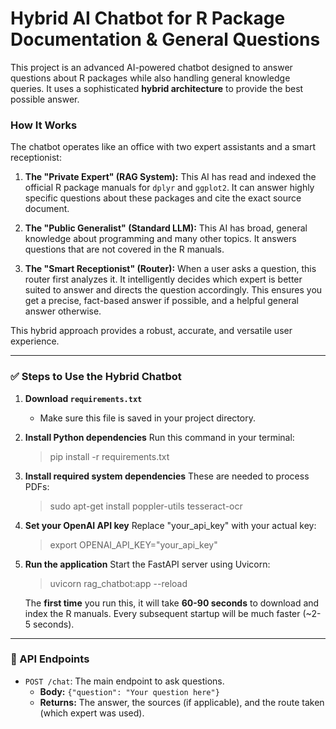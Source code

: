 # Hybrid AI Chatbot for R Package Documentation & General Questions

This project is an advanced AI-powered chatbot designed to answer questions about R packages while also handling general knowledge queries. It uses a sophisticated **hybrid architecture** to provide the best possible answer.

### How It Works

The chatbot operates like an office with two expert assistants and a smart receptionist:

1.  **The "Private Expert" (RAG System):** This AI has read and indexed the official R package manuals for `dplyr` and `ggplot2`. It can answer highly specific questions about these packages and cite the exact source document.

2.  **The "Public Generalist" (Standard LLM):** This AI has broad, general knowledge about programming and many other topics. It answers questions that are not covered in the R manuals.

3.  **The "Smart Receptionist" (Router):** When a user asks a question, this router first analyzes it. It intelligently decides which expert is better suited to answer and directs the question accordingly. This ensures you get a precise, fact-based answer if possible, and a helpful general answer otherwise.

This hybrid approach provides a robust, accurate, and versatile user experience.

---

### ✅ Steps to Use the Hybrid Chatbot

1.  **Download `requirements.txt`**
    *   Make sure this file is saved in your project directory.

2.  **Install Python dependencies**
    Run this command in your terminal:
    > pip install -r requirements.txt

3.  **Install required system dependencies**
    These are needed to process PDFs:
    > sudo apt-get install poppler-utils tesseract-ocr

4.  **Set your OpenAI API key**
    Replace "your_api_key" with your actual key:
    > export OPENAI_API_KEY="your_api_key"

5.  **Run the application**
    Start the FastAPI server using Uvicorn:
    > uvicorn rag_chatbot:app --reload

    The **first time** you run this, it will take **60-90 seconds** to download and index the R manuals. Every subsequent startup will be much faster (~2-5 seconds).

---

### 📌 API Endpoints

*   `POST /chat`: The main endpoint to ask questions.
    *   **Body:** `{"question": "Your question here"}`
    *   **Returns:** The answer, the sources (if applicable), and the route taken (which expert was used).